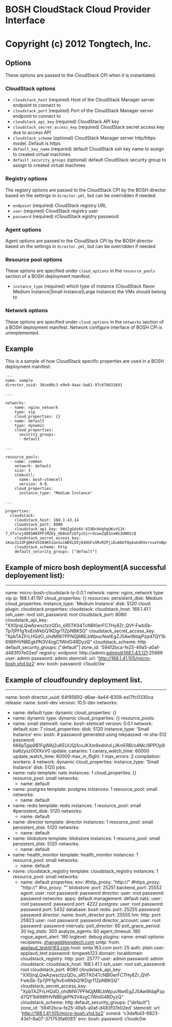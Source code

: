# BOSH CloudStack Cloud Provider Interface
# Copyright (c) 2012 Tongtech, Inc.


## Options

These options are passed to the CloudStack CPI when it is instantiated.

### CloudStack options

* `cloudstack_host` (required)
  Host of the CloudStack Manager server endpoint to connect to
* `cloudstack_port` (required)
  Port of the CloudStack Manager server endpoint to connect to
* `cloudstack_api_key` (required)
  CloudStack API key
* `cloudstack_secret_access_key` (required)
  CloudStack secret access key due to access API
* `cloudstack_scheme` (optional)
  CloudStack Manager server http/https model. Default is https
* `default_key_name` (required)
  default CloudStack ssh key name to assign to created virtual machines
* `default_security_groups` (optional)
  default CloudStack security group to assign to created virtual machines


### Registry options

The registry options are passed to the CloudStack CPI by the BOSH director based on the settings in `director.yml`, but can be overridden if needed.

* `endpoint` (required)
  CloudStack registry URL
* `user` (required)
  CloudStack registry user
* `password` (required)
  rCloudStack egistry password

### Agent options

Agent options are passed to the CloudStack  CPI by the BOSH director based on the settings in `director.yml`, but can be overridden if needed.

### Resource pool options

These options are specified under `cloud_options` in the `resource_pools` section of a BOSH deployment manifest.

* `instance_type` (required)
  which type of instance (CloudStack flavor Medium Instance|Small Instance|Large Instance) the VMs should belong to


### Network options

These options are specified under `cloud_options` in the `networks` section of a BOSH deployment manifest.
Network configure interface of BOSH CPI is unimplemented.


 

## Example

This is a sample of how CloudStack specific properties are used in a BOSH deployment manifest:

    ---
    name: sample
    director_uuid: 38ce80c3-e9e9-4aac-ba61-97c676631b91

    ...

    networks:
      - name: nginx_network
        type: vip
        cloud_properties: {}
      - name: default
        type: dynamic
        cloud_properties:
          security_groups:
          - default

    ...

    resource_pools:
      - name: common
        network: default
        size: 3
        stemcell:
          name: bosh-stemcell
          version: 0.0.
        cloud_properties:
          instance_type: "Medium Instance"

    ...

    properties:
      cloudstack:
        cloudstack_host: 168.1.43.14
        cloudstack_port: 8080
        cloudstack_api_key: hHdIgGdz6V-6I9Dc0dqhgUKutGJX-7_XTurvjd89SWAXPFiMZEy_Gb0uGfzbTyzS1rrdcwwZq81nxWS3UW8IcQ
        cloudstack_secret_access_key: zKao312dFgDKFdSI04Kh2axSuiWDXLDXj848GFxXRvRZPjiEuA6UfQq4uGdEHxrvuaYoNpv3_SBWfRqX6lPIwg
        cloudstack_scheme: http
        default_security_groups: ["default"]
        


## Example of micro bosh deployment(A successful deployement list):
---
name: micro-bosh-cloudstack-ly-0.0.1
network:
  name: nginx_network
  type: vip
  ip: 168.1.41.197
  cloud_properties: {}
resources:
  persistent_disk: Medium
  cloud_properties:
    instance_type: 'Medium Instance'
    disk: 5120
cloud:
  plugin: cloudstack
  properties:
    cloudstack:
      cloudstack_host: 168.1.41.1
      ssh_user: root
      ssh_password: root
      cloudstack_port: 8080
      cloudstack_api_key: "XX0jrqLQwAzwsctzzQDo_sR5TK04TcNBI0erFC7Hy8Zr_QVf-FwbSb-Tp7jPFfg1tvEnWkbQ1KDgr11ZpNBKSQ"
      cloudstack_secret_access_key: "XpbTAZFrLHQdO_ohdMW7PFNQjMBLbWpucNwtEgZJ5AwWdajPzpd7QY1b698fHVNBEgkPN3V4zgC1WnIG4RDyzQ"
      cloudstack_scheme: http
      default_security_groups: ["default"]
      zone_id: '594f2bca-fe25-49a5-a0af-d483f07e02ed'
    registry:
      endpoint: http://admin:admin@168.1.43.121:25889
      user: admin
      password: admin
    stemcell:
      url: 'http://168.1.41.105/micro-bosh.vhd.bz2'
env:
  bosh:
    password: c1oudc0w
    
## Example of cloudfoundry deployment list.

---
name: bosh
director_uuid: 64f85692-d6ae-4a44-8359-ea17fc0330ca
release:
  name: bosh-dev
  version: 10.5-dev
networks:
- name: default
  type: dynamic
  cloud_properties: {}
- name: dynamic
  type: dynamic
  cloud_properties: {}
resource_pools:
- name: small
  stemcell:
    name: bosh-stemcell
    version: 0.0.1
  network: default
  size: 7
  cloud_properties:
    disk: 5120
    instance_type: 'Small Instance'
  env:
    bosh:
      # password generated using mkpasswd -m sha-512
      password: $6$66pTgip9$1FgWAj2uKEUUQj1cnJKXm9xdnhd.jJKmERB/o4Mc/8PPOp8ba6zysz0OfXxV0
update:
  canaries: 1
  canary_watch_time: 60000
  update_watch_time: 60000
  max_in_flight: 1
  max_errors: 2
compilation:
  workers: 4
  network: dynamic
  cloud_properties:
    instance_type: 'Small Instance'
    disk: 5120
jobs:
- name: nats
  template: nats
  instances: 1
  cloud_properties: {}
  resource_pool: small
  networks:
  - name: default
- name: postgres
  template: postgres
  instances: 1
  resource_pool: small
  networks:
  - name: default
- name: redis
  template: redis
  instances: 1
  resource_pool: small
  #persistent_disk: 5120
  networks:
  - name: default
- name: director
  template: director
  instances: 1
  resource_pool: small
  persistent_disk: 5120
  networks:
  - name: default
- name: blobstore
  template: blobstore
  instances: 1
  resource_pool: small
  persistent_disk: 5120
  networks:
  - name: default
- name: health_monitor
  template: health_monitor
  instances: 1
  resource_pool: small
  networks:
  - name: default
- name: cloudstack_registry
  template: cloudstack_registry
  instances: 1
  resource_pool: small
  networks:
  - name: default
properties:
  env:
    #http_proxy: "http://<proxy>"
    #https_proxy: "http://<proxy>"
    #no_proxy: ""
  blobstore:
    port: 25251
    backend_port: 25552
    agent:
      user: root
      password: password
    director:
      user: root
      password: password
  networks:
    apps: default
    management: default
  nats:
    user: root
    password: password
    port: 4222
  postgres:
    user: root
    password: password
    port: 5432
    database: bosh
  redis:
    port: 25255
    password: password
  director:
    name: bosh_director
    port: 25555
  hm:
    http:
      port: 25923
      user: root
      password: password
    director_account:
      user: root
      password: password
    intervals:
      poll_director: 60
      poll_grace_period: 30
      log_stats: 300
      analyze_agents: 60
      agent_timeout: 180
      rogue_agent_alert: 180
    loglevel: debug
    plugins:
      name: email
      options:
        recipients:
          zhanggl@tongtech.com
        smtp:
          from: applaud_test@163.com
          host: smtp.163.com
          port: 25
          auth: plain
          user: applaud_test
          password: tongweb123
          domain: localdomain
  cloudstack_registry:
      http:
        port: 25777
        user: admin
        password: admin
  cloudstack:
      cloudstack_host: 168.1.41.1
      ssh_user: root
      ssh_password: root
      cloudstack_port: 8080
      cloudstack_api_key: "XX0jrqLQwAzwsctzzQDo_sR5TK04TcNBI0erFC7Hy8Zr_QVf-FwbSb-Tp7jPFfg1tvEnWkbQ1KDgr11ZpNBKSQ"
      cloudstack_secret_access_key: "XpbTAZFrLHQdO_ohdMW7PFNQjMBLbWpucNwtEgZJ5AwWdajPzpd7QY1b698fHVNBEgkPN3V4zgC1WnIG4RDyzQ"
      cloudstack_scheme: http
      default_security_groups: ["default"]
      zone_id: '594f2bca-fe25-49a5-a0af-d483f07e02ed'
  stemcell:
      url: 'http://168.1.41.105/micro-bosh.vhd.bz2'
      zoneid: 'c3dafbd3-6823-43e1-8a07-371753fa6093'
env:
  bosh:
    password: c1oudc0w
